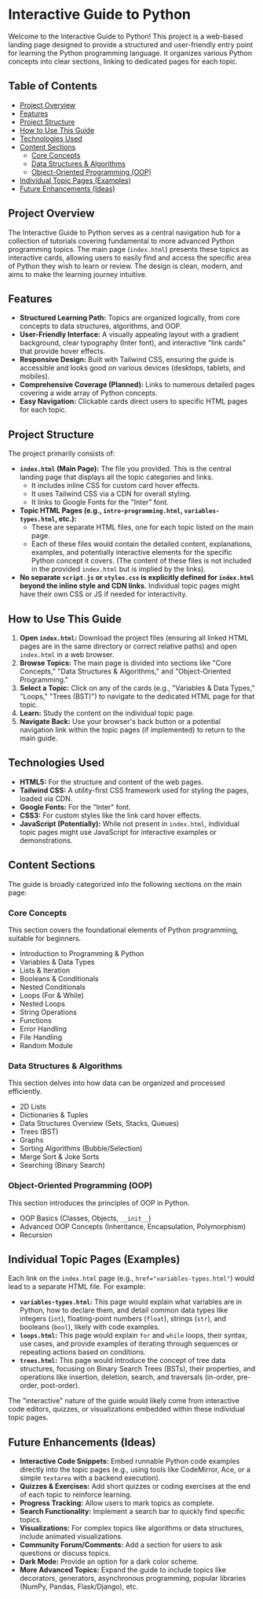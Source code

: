 # Interactive Guide to Python

Welcome to the Interactive Guide to Python! This project is a web-based landing page designed to provide a structured and user-friendly entry point for learning the Python programming language. It organizes various Python concepts into clear sections, linking to dedicated pages for each topic.

## Table of Contents

- [Project Overview](#project-overview)
- [Features](#features)
- [Project Structure](#project-structure)
- [How to Use This Guide](#how-to-use-this-guide)
- [Technologies Used](#technologies-used)
- [Content Sections](#content-sections)
  - [Core Concepts](#core-concepts)
  - [Data Structures & Algorithms](#data-structures--algorithms)
  - [Object-Oriented Programming (OOP)](#object-oriented-programming-oop)
- [Individual Topic Pages (Examples)](#individual-topic-pages-examples)
- [Future Enhancements (Ideas)](#future-enhancements-ideas)

## Project Overview

The Interactive Guide to Python serves as a central navigation hub for a collection of tutorials covering fundamental to more advanced Python programming topics. The main page (`index.html`) presents these topics as interactive cards, allowing users to easily find and access the specific area of Python they wish to learn or review. The design is clean, modern, and aims to make the learning journey intuitive.

## Features

* **Structured Learning Path:** Topics are organized logically, from core concepts to data structures, algorithms, and OOP.
* **User-Friendly Interface:** A visually appealing layout with a gradient background, clear typography (Inter font), and interactive "link cards" that provide hover effects.
* **Responsive Design:** Built with Tailwind CSS, ensuring the guide is accessible and looks good on various devices (desktops, tablets, and mobiles).
* **Comprehensive Coverage (Planned):** Links to numerous detailed pages covering a wide array of Python concepts.
* **Easy Navigation:** Clickable cards direct users to specific HTML pages for each topic.

## Project Structure

The project primarily consists of:

* **`index.html` (Main Page):** The file you provided. This is the central landing page that displays all the topic categories and links.
    * It includes inline CSS for custom card hover effects.
    * It uses Tailwind CSS via a CDN for overall styling.
    * It links to Google Fonts for the "Inter" font.
* **Topic HTML Pages (e.g., `intro-programming.html`, `variables-types.html`, etc.):**
    * These are separate HTML files, one for each topic listed on the main page.
    * Each of these files would contain the detailed content, explanations, examples, and potentially interactive elements for the specific Python concept it covers. (The content of these files is not included in the provided `index.html` but is implied by the links).
* **No separate `script.js` or `styles.css` is explicitly defined for `index.html` beyond the inline style and CDN links.** Individual topic pages might have their own CSS or JS if needed for interactivity.

## How to Use This Guide

1.  **Open `index.html`:** Download the project files (ensuring all linked HTML pages are in the same directory or correct relative paths) and open `index.html` in a web browser.
2.  **Browse Topics:** The main page is divided into sections like "Core Concepts," "Data Structures & Algorithms," and "Object-Oriented Programming."
3.  **Select a Topic:** Click on any of the cards (e.g., "Variables & Data Types," "Loops," "Trees (BST)") to navigate to the dedicated HTML page for that topic.
4.  **Learn:** Study the content on the individual topic page.
5.  **Navigate Back:** Use your browser's back button or a potential navigation link within the topic pages (if implemented) to return to the main guide.

## Technologies Used

* **HTML5:** For the structure and content of the web pages.
* **Tailwind CSS:** A utility-first CSS framework used for styling the pages, loaded via CDN.
* **Google Fonts:** For the "Inter" font.
* **CSS3:** For custom styles like the link card hover effects.
* **JavaScript (Potentially):** While not present in `index.html`, individual topic pages might use JavaScript for interactive examples or demonstrations.

## Content Sections

The guide is broadly categorized into the following sections on the main page:

### Core Concepts

This section covers the foundational elements of Python programming, suitable for beginners.
* Introduction to Programming & Python
* Variables & Data Types
* Lists & Iteration
* Booleans & Conditionals
* Nested Conditionals
* Loops (For & While)
* Nested Loops
* String Operations
* Functions
* Error Handling
* File Handling
* Random Module

### Data Structures & Algorithms

This section delves into how data can be organized and processed efficiently.
* 2D Lists
* Dictionaries & Tuples
* Data Structures Overview (Sets, Stacks, Queues)
* Trees (BST)
* Graphs
* Sorting Algorithms (Bubble/Selection)
* Merge Sort & Joke Sorts
* Searching (Binary Search)

### Object-Oriented Programming (OOP)

This section introduces the principles of OOP in Python.
* OOP Basics (Classes, Objects, `__init__`)
* Advanced OOP Concepts (Inheritance, Encapsulation, Polymorphism)
* Recursion

## Individual Topic Pages (Examples)

Each link on the `index.html` page (e.g., `href="variables-types.html"`) would lead to a separate HTML file. For example:

* **`variables-types.html`:** This page would explain what variables are in Python, how to declare them, and detail common data types like integers (`int`), floating-point numbers (`float`), strings (`str`), and booleans (`bool`), likely with code examples.
* **`loops.html`:** This page would explain `for` and `while` loops, their syntax, use cases, and provide examples of iterating through sequences or repeating actions based on conditions.
* **`trees.html`:** This page would introduce the concept of tree data structures, focusing on Binary Search Trees (BSTs), their properties, and operations like insertion, deletion, search, and traversals (in-order, pre-order, post-order).

The "interactive" nature of the guide would likely come from interactive code editors, quizzes, or visualizations embedded within these individual topic pages.

## Future Enhancements (Ideas)

* **Interactive Code Snippets:** Embed runnable Python code examples directly into the topic pages (e.g., using tools like CodeMirror, Ace, or a simple `textarea` with a backend execution).
* **Quizzes & Exercises:** Add short quizzes or coding exercises at the end of each topic to reinforce learning.
* **Progress Tracking:** Allow users to mark topics as complete.
* **Search Functionality:** Implement a search bar to quickly find specific topics.
* **Visualizations:** For complex topics like algorithms or data structures, include animated visualizations.
* **Community Forum/Comments:** Add a section for users to ask questions or discuss topics.
* **Dark Mode:** Provide an option for a dark color scheme.
* **More Advanced Topics:** Expand the guide to include topics like decorators, generators, asynchronous programming, popular libraries (NumPy, Pandas, Flask/Django), etc.
